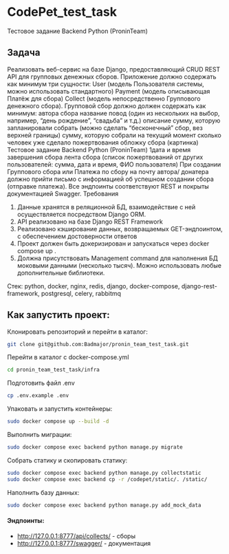 # CodePet_test_task

Тестовое задание Backend Python (ProninTeam)
## Задача
Реализовать веб-сервис на базе Django, предоставляющий CRUD REST API
для групповых денежных сборов. Приложение должно содержать как
минимум три сущности:
User (модель Пользователя системы, можно использовать стандартного)
Payment (модель описывающая Платёж для сбора)
Collect (модель непосредственно Группового денежного сбора).
Групповой сбор должно должен содержать как минимум:
автора сбора
название
повод (один из нескольких на выбор, например, “день рождение”,
“свадьба” и т.д.)
описание
сумму, которую запланировали собрать (можно сделать “бесконечный”
сбор, вез верхней границы)
сумму, которую собрали на текущий момент
сколько человек уже сделало пожертвования
обложку сбора (картинка)
Тестовое задание Backend Python (ProninTeam)
1дата и время завершения сбора
лента сбора (список пожертвований от других пользователей: сумма,
дата и время, ФИО пользователя)
При создании Группового сбора или Платежа по сбору на почту автора/
донатера должно прийти письмо с информацией об успешном создании
сбора (отправке платежа).
Все эндпоинты соответствуют REST и покрыты документацией Swagger.
Требования
1. Данные хранятся в реляционной БД, взаимодействие с ней
осуществляется посредством Django ORM.
2. API реализовано на базе Django REST Framework
3. Реализовано кэширование данных, возвращаемых GET-эндпоинтом, с
обеспечением достоверности ответов
4. Проект должен быть докеризирован и запускаться через docker compose up .
5. Должна присутствовать Management command для наполнения БД
моковыми данными (несколько тысяч).
Можно использовать любые дополнительные библиотеки.

Стек: python, docker, nginx, redis, django, docker-compose, django-rest-framework, postgresql, celery, rabbitmq

## Как запустить проект:
Клонировать репозиторий и перейти в каталог:
```bash
git clone git@github.com:Badmajor/pronin_team_test_task.git
```
Перейти в каталог с docker-compose.yml
```bash
cd pronin_team_test_task/infra
```
Подготовить файл .env
```bash
cp .env.example .env
```
Упаковать и запустить контейнеры:
```bash
sudo docker compose up --build -d
```
Выполнить миграции:
```bash
sudo docker compose exec backend python manage.py migrate
```
Собрать статику и скопировать статику:
```bash
sudo docker compose exec backend python manage.py collectstatic
sudo docker compose exec backend cp -r /codepet/static/. /static/
```
Наполнить базу данных:
```bash
sudo docker compose exec backend python manage.py add_mock_data
```

#### Эндпоинты:
- http://127.0.0.1:8777/api/collects/ - сборы
- http://127.0.0.1:8777/swagger/ - документация
